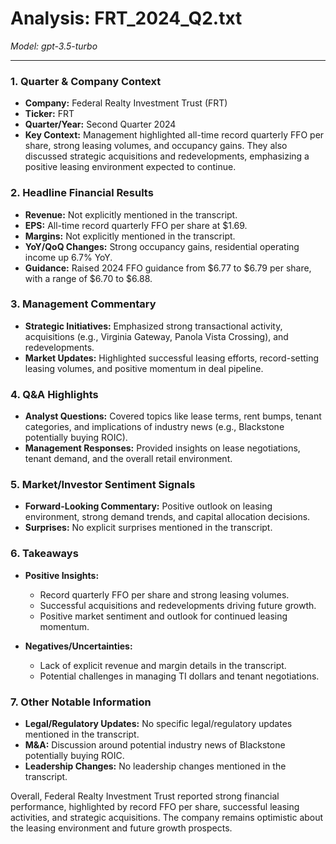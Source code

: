 # Analysis: FRT_2024_Q2.txt

*Model: gpt-3.5-turbo*

---

### 1. Quarter & Company Context
- **Company:** Federal Realty Investment Trust (FRT)
- **Ticker:** FRT
- **Quarter/Year:** Second Quarter 2024
- **Key Context:** Management highlighted all-time record quarterly FFO per share, strong leasing volumes, and occupancy gains. They also discussed strategic acquisitions and redevelopments, emphasizing a positive leasing environment expected to continue.

### 2. Headline Financial Results
- **Revenue:** Not explicitly mentioned in the transcript.
- **EPS:** All-time record quarterly FFO per share at $1.69.
- **Margins:** Not explicitly mentioned in the transcript.
- **YoY/QoQ Changes:** Strong occupancy gains, residential operating income up 6.7% YoY.
- **Guidance:** Raised 2024 FFO guidance from $6.77 to $6.79 per share, with a range of $6.70 to $6.88.

### 3. Management Commentary
- **Strategic Initiatives:** Emphasized strong transactional activity, acquisitions (e.g., Virginia Gateway, Panola Vista Crossing), and redevelopments.
- **Market Updates:** Highlighted successful leasing efforts, record-setting leasing volumes, and positive momentum in deal pipeline.

### 4. Q&A Highlights
- **Analyst Questions:** Covered topics like lease terms, rent bumps, tenant categories, and implications of industry news (e.g., Blackstone potentially buying ROIC).
- **Management Responses:** Provided insights on lease negotiations, tenant demand, and the overall retail environment.

### 5. Market/Investor Sentiment Signals
- **Forward-Looking Commentary:** Positive outlook on leasing environment, strong demand trends, and capital allocation decisions.
- **Surprises:** No explicit surprises mentioned in the transcript.

### 6. Takeaways
- **Positive Insights:**
  - Record quarterly FFO per share and strong leasing volumes.
  - Successful acquisitions and redevelopments driving future growth.
  - Positive market sentiment and outlook for continued leasing momentum.

- **Negatives/Uncertainties:**
  - Lack of explicit revenue and margin details in the transcript.
  - Potential challenges in managing TI dollars and tenant negotiations.

### 7. Other Notable Information
- **Legal/Regulatory Updates:** No specific legal/regulatory updates mentioned in the transcript.
- **M&A:** Discussion around potential industry news of Blackstone potentially buying ROIC.
- **Leadership Changes:** No leadership changes mentioned in the transcript.

Overall, Federal Realty Investment Trust reported strong financial performance, highlighted by record FFO per share, successful leasing activities, and strategic acquisitions. The company remains optimistic about the leasing environment and future growth prospects.